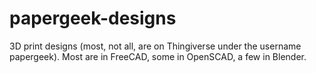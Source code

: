 # papergeek-designs
3D print designs (most, not all, are on Thingiverse under the username papergeek). Most are in FreeCAD, some in OpenSCAD, a few in Blender.
